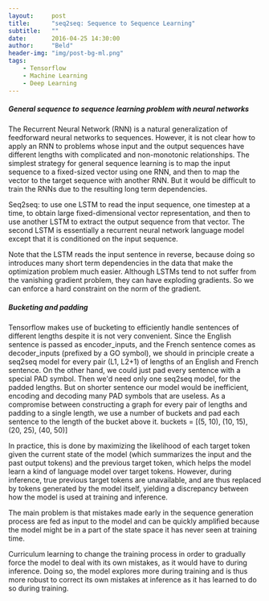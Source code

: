 ```yaml
---
layout:     post
title:      "seq2seq: Sequence to Sequence Learning"
subtitle:   ""
date:       2016-04-25 14:30:00
author:     "Beld"
header-img: "img/post-bg-ml.png"
tags:
    - Tensorflow
    - Machine Learning
    - Deep Learning
---
```


##### General sequence to sequence learning problem with neural networks

The Recurrent Neural Network (RNN) is a natural generalization of feedforward neural networks to sequences. However, it is not clear how to apply an RNN to problems whose input and the output sequences have different lengths with complicated and non-monotonic relationships. The simplest strategy for general sequence learning is to map the input sequence to a fixed-sized vector using one RNN, and then to map the vector to the target sequence with another RNN. But it would be difficult to train the RNNs due to the resulting long term dependencies.

Seq2seq: to use one LSTM to read the input sequence, one timestep at a time, to obtain large fixed-dimensional vector representation, and then to use another LSTM to extract the output sequence from that vector. The second LSTM is essentially a recurrent neural network language model except that it is conditioned on the input sequence.


Note that the LSTM reads the input sentence in reverse, because doing so introduces many short term dependencies in the data that make the optimization problem much easier. Although LSTMs tend to not suffer from the vanishing gradient problem, they can have exploding gradients. So we can enforce a hard constraint on the norm of the gradient.


##### Bucketing and padding
Tensorflow makes use of bucketing to efficiently handle sentences of different lengths despite it is not very convenient.
Since the English sentence is passed as encoder_inputs, and the French sentence comes as decoder_inputs (prefixed by a GO symbol), we should in principle create a seq2seq model for every pair (L1, L2+1) of lengths of an English and French sentence. On the other hand, we could just pad every sentence with a special PAD symbol. Then we'd need only one seq2seq model, for the padded lengths. But on shorter sentence our model would be inefficient, encoding and decoding many PAD symbols that are useless. As a compromise between constructing a graph for every pair of lengths and padding to a single length, we use a number of buckets and pad each sentence to the length of the bucket above it. buckets = [(5, 10), (10, 15), (20, 25), (40, 50)]


In practice, this is done by maximizing the likelihood of each target token given the current state of the model (which summarizes the input and the past output tokens) and the previous target token, which helps the model learn a kind of language model over target tokens. However, during inference, true previous target tokens are unavailable, and are thus replaced by tokens generated by the model itself, yielding a discrepancy between how the model is used at training and inference.

The main problem is that mistakes made early in the sequence generation process are fed as input to the model and can be quickly amplified because the model might be in a part of the state space it has never seen at training time.


Curriculum learning to change the training process in order to gradually force the model to deal with its own mistakes, as it would have to during inference. Doing so, the model explores more during training and is thus more robust to correct its own mistakes at inference as it has learned to do so during training.
